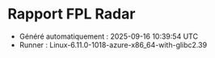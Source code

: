 # Rapport FPL Radar

- Généré automatiquement : 2025-09-16 10:39:54 UTC
- Runner : Linux-6.11.0-1018-azure-x86_64-with-glibc2.39
